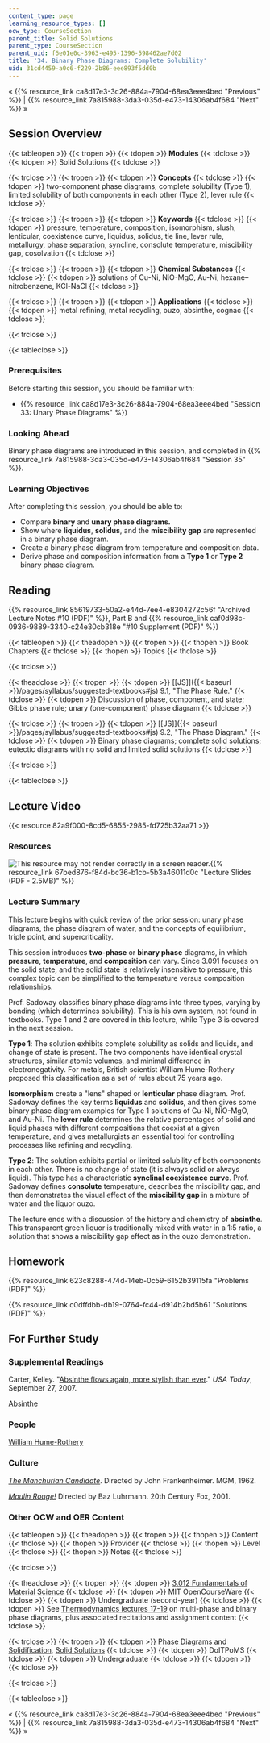 ```yaml
---
content_type: page
learning_resource_types: []
ocw_type: CourseSection
parent_title: Solid Solutions
parent_type: CourseSection
parent_uid: f6e01e0c-3963-e495-1396-598462ae7d02
title: '34. Binary Phase Diagrams: Complete Solubility'
uid: 31cd4459-a0c6-f229-2b86-eee893f5dd0b
---
```


« {{% resource_link ca8d17e3-3c26-884a-7904-68ea3eee4bed "Previous" %}} | {{% resource_link 7a815988-3da3-035d-e473-14306ab4f684 "Next" %}} »

Session Overview
----------------

{{< tableopen >}}
{{< tropen >}}
{{< tdopen >}}
**Modules**
{{< tdclose >}}
{{< tdopen >}}
Solid Solutions
{{< tdclose >}}

{{< trclose >}}
{{< tropen >}}
{{< tdopen >}}
**Concepts**
{{< tdclose >}}
{{< tdopen >}}
two-component phase diagrams, complete solubility (Type 1), limited solubility of both components in each other (Type 2), lever rule
{{< tdclose >}}

{{< trclose >}}
{{< tropen >}}
{{< tdopen >}}
**Keywords**
{{< tdclose >}}
{{< tdopen >}}
pressure, temperature, composition, isomorphism, slush, lenticular, coexistence curve, liquidus, solidus, tie line, lever rule, metallurgy, phase separation, syncline, consolute temperature, miscibility gap, cosolvation
{{< tdclose >}}

{{< trclose >}}
{{< tropen >}}
{{< tdopen >}}
**Chemical Substances**
{{< tdclose >}}
{{< tdopen >}}
solutions of Cu-Ni, NiO-MgO, Au-Ni, hexane–nitrobenzene, KCl-NaCl
{{< tdclose >}}

{{< trclose >}}
{{< tropen >}}
{{< tdopen >}}
**Applications**
{{< tdclose >}}
{{< tdopen >}}
metal refining, metal recycling, ouzo, absinthe, cognac
{{< tdclose >}}

{{< trclose >}}

{{< tableclose >}}

### Prerequisites

Before starting this session, you should be familiar with:

*   {{% resource_link ca8d17e3-3c26-884a-7904-68ea3eee4bed "Session 33: Unary Phase Diagrams" %}}

### Looking Ahead

Binary phase diagrams are introduced in this session, and completed in {{% resource_link 7a815988-3da3-035d-e473-14306ab4f684 "Session 35" %}}.

### Learning Objectives

After completing this session, you should be able to:

*   Compare **binary** and **unary phase diagrams.**
*   Show where **liquidus**, **solidus**, and the **miscibility gap** are represented in a binary phase diagram.
*   Create a binary phase diagram from temperature and composition data.
*   Derive phase and composition information from a **Type 1** or **Type 2** binary phase diagram.

Reading
-------

{{% resource_link 85619733-50a2-e44d-7ee4-e8304272c56f "Archived Lecture Notes #10 (PDF)" %}}, Part B and {{% resource_link caf0d98c-0936-9889-3340-c24e30cb318e "#10 Supplement (PDF)" %}}

{{< tableopen >}}
{{< theadopen >}}
{{< tropen >}}
{{< thopen >}}
Book Chapters
{{< thclose >}}
{{< thopen >}}
Topics
{{< thclose >}}

{{< trclose >}}

{{< theadclose >}}
{{< tropen >}}
{{< tdopen >}}
[\[JS\]]({{< baseurl >}}/pages/syllabus/suggested-textbooks#js) 9.1, "The Phase Rule."
{{< tdclose >}}
{{< tdopen >}}
Discussion of phase, component, and state; Gibbs phase rule; unary (one-component) phase diagram
{{< tdclose >}}

{{< trclose >}}
{{< tropen >}}
{{< tdopen >}}
[\[JS\]]({{< baseurl >}}/pages/syllabus/suggested-textbooks#js) 9.2, "The Phase Diagram."
{{< tdclose >}}
{{< tdopen >}}
Binary phase diagrams; complete solid solutions; eutectic diagrams with no solid and limited solid solutions
{{< tdclose >}}

{{< trclose >}}

{{< tableclose >}}

Lecture Video
-------------

{{< resource 82a9f000-8cd5-6855-2985-fd725b32aa71 >}}

### Resources

![This resource may not render correctly in a screen reader.](/images/inacessible.gif){{% resource_link 67bed876-f84d-bc36-b1cb-5b3a46011d0c "Lecture Slides (PDF - 2.5MB)" %}}

### Lecture Summary

This lecture begins with quick review of the prior session: unary phase diagrams, the phase diagram of water, and the concepts of equilibrium, triple point, and supercriticality.

This session introduces **two-phase** or **binary phase** diagrams, in which **pressure**, **temperature**, and **composition** can vary. Since 3.091 focuses on the solid state, and the solid state is relatively insensitive to pressure, this complex topic can be simplified to the temperature versus composition relationships.

Prof. Sadoway classifies binary phase diagrams into three types, varying by bonding (which determines solubility). This is his own system, not found in textbooks. Type 1 and 2 are covered in this lecture, while Type 3 is covered in the next session.

**Type 1**: The solution exhibits complete solubility as solids and liquids, and change of state is present. The two components have identical crystal structures, similar atomic volumes, and minimal difference in electronegativity. For metals, British scientist William Hume-Rothery proposed this classification as a set of rules about 75 years ago.

**Isomorphism** create a "lens" shaped or **lenticular** phase diagram. Prof. Sadoway defines the key terms **liquidus** and **solidus**, and then gives some binary phase diagram examples for Type 1 solutions of Cu-Ni, NiO-MgO, and Au-Ni. The **lever rule** determines the relative percentages of solid and liquid phases with different compositions that coexist at a given temperature, and gives metallurgists an essential tool for controlling processes like refining and recycling.

**Type 2**: The solution exhibits partial or limited solubility of both components in each other. There is no change of state (it is always solid or always liquid). This type has a characteristic **synclinal coexistence curve**. Prof. Sadoway defines **consolute** temperature, describes the miscibility gap, and then demonstrates the visual effect of the **miscibility gap** in a mixture of water and the liquor ouzo.

The lecture ends with a discussion of the history and chemistry of **absinthe**. This transparent green liquor is traditionally mixed with water in a 1:5 ratio, a solution that shows a miscibility gap effect as in the ouzo demonstration.

Homework
--------

{{% resource_link 623c8288-474d-14eb-0c59-6152b39115fa "Problems (PDF)" %}}

{{% resource_link c0dffdbb-db19-0764-fc44-d914b2bd5b61 "Solutions (PDF)" %}}

For Further Study
-----------------

### Supplemental Readings

Carter, Kelley. "[Absinthe flows again, more stylish than ever](http://www.usatoday.com/travel/news/2007-09-27-absinthe_N.htm)." _USA Today_, September 27, 2007.

[Absinthe](http://en.wikipedia.org/wiki/Absinthe)

### People

[William Hume-Rothery](http://en.wikipedia.org/wiki/William_Hume-Rothery)

### Culture

[_The Manchurian Candidate_](http://www.imdb.com/title/tt0056218/). Directed by John Frankenheimer. MGM, 1962.

[_Moulin Rouge!_](http://www.imdb.com/title/tt0203009/) Directed by Baz Luhrmann. 20th Century Fox, 2001.

### Other OCW and OER Content

{{< tableopen >}}
{{< theadopen >}}
{{< tropen >}}
{{< thopen >}}
Content
{{< thclose >}}
{{< thopen >}}
Provider
{{< thclose >}}
{{< thopen >}}
Level
{{< thclose >}}
{{< thopen >}}
Notes
{{< thclose >}}

{{< trclose >}}

{{< theadclose >}}
{{< tropen >}}
{{< tdopen >}}
[3.012 Fundamentals of Material Science](/courses/3-012-fundamentals-of-materials-science-fall-2005)
{{< tdclose >}}
{{< tdopen >}}
MIT OpenCourseWare
{{< tdclose >}}
{{< tdopen >}}
Undergraduate (second-year)
{{< tdclose >}}
{{< tdopen >}}
See [Thermodynamics lectures 17-19](/courses/3-012-fundamentals-of-materials-science-fall-2005/pages/lecture-notes) on multi-phase and binary phase diagrams, plus associated recitations and assignment content
{{< tdclose >}}

{{< trclose >}}
{{< tropen >}}
{{< tdopen >}}
[Phase Diagrams and Solidification](http://www.doitpoms.ac.uk/tlplib/phase-diagrams/index.php), [Solid Solutions](http://www.doitpoms.ac.uk/tlplib/solid-solutions/index.php)
{{< tdclose >}}
{{< tdopen >}}
DoITPoMS
{{< tdclose >}}
{{< tdopen >}}
Undergraduate
{{< tdclose >}}
{{< tdopen >}}
 
{{< tdclose >}}

{{< trclose >}}

{{< tableclose >}}

« {{% resource_link ca8d17e3-3c26-884a-7904-68ea3eee4bed "Previous" %}} | {{% resource_link 7a815988-3da3-035d-e473-14306ab4f684 "Next" %}} »